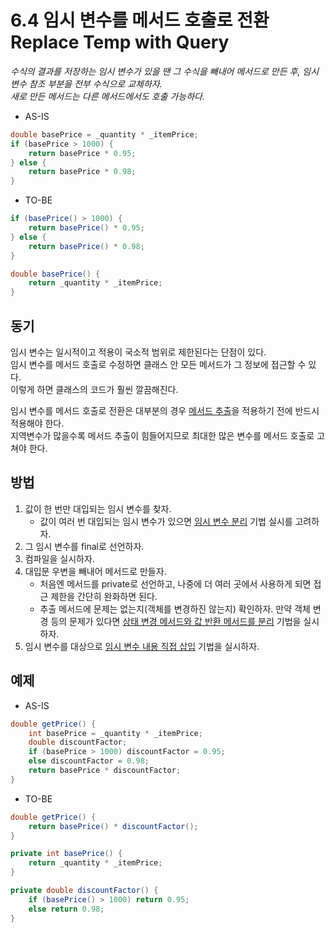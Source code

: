 # 6.4 임시 변수를 메서드 호출로 전환 Replace Temp with Query

_수식의 결과를 저장하는 임시 변수가 있을 땐 그 수식을 빼내어 메서드로 만든 후, 임시 변수 참조 부분을 전부 수식으로 교체하자._  
_새로 만든 메서드는 다른 메서드에서도 호출 가능하다._

- AS-IS

```java
double basePrice = _quantity * _itemPrice;
if (basePrice > 1000) {
    return basePrice * 0.95;
} else {
    return basePrice * 0.98;
}
```

- TO-BE

```java
if (basePrice() > 1000) {
    return basePrice() * 0.95;
} else {
    return basePrice() * 0.98;
}

double basePrice() {
    return _quantity * _itemPrice;
}
```

## 동기

임시 변수는 일시적이고 적용이 국소적 범위로 제한된다는 단점이 있다.  
임시 변수를 메서드 호출로 수정하면 클래스 안 모든 메서드가 그 정보에 접근할 수 있다.  
이렇게 하면 클래스의 코드가 훨씬 깔끔해진다.

임시 변수를 메서드 호출로 전환은 대부분의 경우 [메서드 추출](../CHAPTER%2006%20메서드%20정리/6.1.md)을 적용하기 전에 반드시 적용해야 한다.  
지역변수가 많을수록 메서드 추출이 힘들어지므로 최대한 많은 변수를 메서드 호출로 고쳐야 한다.

## 방법

1. 값이 한 번만 대입되는 임시 변수를 찾자.
   - 값이 여러 번 대입되는 임시 변수가 있으면 [임시 변수 분리](../CHAPTER%2006%20메서드%20정리/6.6.md) 기법 실시를 고려하자.
2. 그 임시 변수를 final로 선언하자.
3. 컴파일을 실시하자.
4. 대입문 우변을 빼내어 메서드로 만들자.
   - 처음엔 메서드를 private로 선언하고, 나중에 더 여러 곳에서 사용하게 되면 접근 제한을 간단히 완화하면 된다.
   - 추출 메서드에 문제는 없는지(객체를 변경하진 않는지) 확인하자. 만약 객체 변경 등의 문제가 있다면 [상태 변경 메서드와 값 반환 메서드를 분리](../CHAPTER%2010%20메서드%20호출%20단순화/10.4.md) 기법을 실시하자.
5. 임시 변수를 대상으로 [임시 변수 내용 직접 삽입](../CHAPTER%2006%20메서드%20정리/6.3.md) 기법을 실시하자.

## 예제

- AS-IS

```java
double getPrice() {
    int basePrice = _quantity * _itemPrice;
    double discountFactor;
    if (basePrice > 1000) discountFactor = 0.95;
    else discountFactor = 0.98;
    return basePrice * discountFactor;
}
```

- TO-BE

```java
double getPrice() {
    return basePrice() * discountFactor();
}

private int basePrice() {
    return _quantity * _itemPrice;
}

private double discountFactor() {
    if (basePrice() > 1000) return 0.95;
    else return 0.98;
}
```
